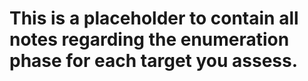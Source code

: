# This is a placeholder to contain all notes regarding the enumeration phase for each target you assess.